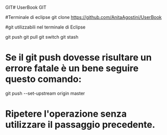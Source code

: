 GIT# UserBook GIT

#Terminale di eclipse
git clone https://github.com/AnitaAgostini/UserBook

#git utilizzabili nel terminale di Eclipse 

git push
git pull
git switch
git stash 

# Se il git push  dovesse risultare un errore fatale è un bene seguire questo comando:

  git push --set-upstream origin master

# Ripetere l'operazione senza utilizzare il passaggio precedente.





